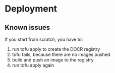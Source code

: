 # Deployment

## Known issues

If you start from scratch, you have to:

1. run tofu apply to create the DOCR registry
2. tofu fails, because there are no images pushed
3. build and push an image to the registry
4. run tofu apply again